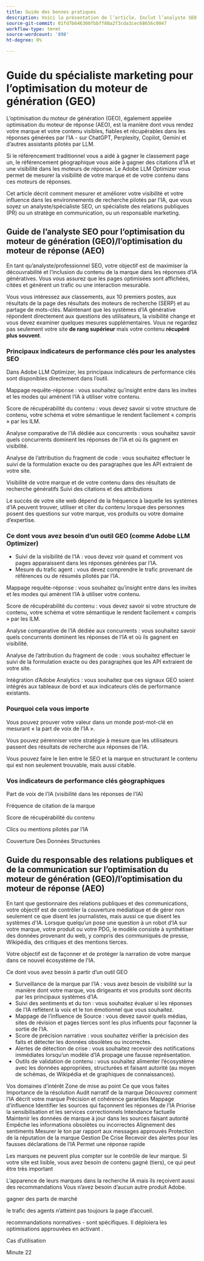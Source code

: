 ```yaml
---
title: Guide des bonnes pratiques
description: Voici la présentation de l’article. Inclut l’analyste SEO et le responsable des relations publiques et des communications
source-git-commit: 01fd7b646300fbbff80a2f3cda3cec68656c0047
workflow-type: tm+mt
source-wordcount: '898'
ht-degree: 0%

---
```



# Guide du spécialiste marketing pour l’optimisation du moteur de génération (GEO)

L’optimisation du moteur de génération (GEO), également appelée optimisation du moteur de réponse (AEO), est la manière dont vous rendez votre marque et votre contenu visibles, fiables et récupérables dans les réponses générées par l’IA - sur ChatGPT, Perplexity, Copilot, Gemini et d’autres assistants pilotés par LLM.

Si le référencement traditionnel vous a aidé à gagner le classement page un, le référencement géographique vous aide à gagner des citations d’IA et une visibilité dans les moteurs de réponse. Le Adobe LLM Optimizer vous permet de mesurer la visibilité de votre marque et de votre contenu dans ces moteurs de réponses.

Cet article décrit comment mesurer et améliorer votre visibilité et votre influence dans les environnements de recherche pilotés par l&#39;IA, que vous soyez un analyste/spécialiste SEO, un spécialiste des relations publiques (PR) ou un stratège en communication, ou un responsable marketing.


<!-- brands enhance their visibility, accuracy, and influence in AI-driven search environments. It provides insights into brand presence in AI-generated answers, offers prescriptive content recommendations, and automates optimization fixes -->

<!-- Alva - don't forget to add to TOC -->

<!-- ## How GEO is changing your world

May remove this - Traditional SEO focuses on rankings in Google SERPs and GEO shifts focus to visibility within AI-generated answers and citation frequency.

Think about semantic visibility and retrieval relevance - not just keyword rankings. -->

## Guide de l’analyste SEO pour l’optimisation du moteur de génération (GEO)/l’optimisation du moteur de réponse (AEO)

En tant qu’analyste/professionnel SEO, votre objectif est de maximiser la découvrabilité et l’inclusion du contenu de la marque dans les réponses d’IA génératives. Vous vous assurez que les pages optimisées sont affichées, citées et génèrent un trafic ou une interaction mesurable.

Vous vous intéressez aux classements, aux 10 premiers postes, aux résultats de la page des résultats des moteurs de recherche (SERP) et au partage de mots-clés. Maintenant que les systèmes d’IA générative répondent directement aux questions des utilisateurs, la visibilité change et vous devez examiner quelques mesures supplémentaires. Vous ne regardez pas seulement votre site **de rang supérieur** mais votre contenu **récupéré plus souvent**.

### Principaux indicateurs de performance clés pour les analystes SEO

Dans Adobe LLM Optimizer, les principaux indicateurs de performance clés sont disponibles directement dans l’outil.

<!-- * AI Visibility Tracking: You need to see when and how your pages are appearing in AI-generated answers. This includes **citations** and **mentions** and sentiment. See [Brand Presence dashboard](/help/dashboards/brand-presence.md)

* Agentic Traffic Measurement: You need to understand traffic coming from AI-driven referrals or summaries. See [Agentic Traffic dashboard](/help/dashboards/agentic-traffic.md)-->

<!-- Not sure llm optimizer has all these - remove those not relevant-->

Mappage requête-réponse : vous souhaitez qu’insight entre dans les invites et les modes qui amènent l’IA à utiliser votre contenu.

Score de récupérabilité du contenu : vous devez savoir si votre structure de contenu, votre schéma et votre sémantique le rendent facilement « compris » par les ILM.

Analyse comparative de l’IA dédiée aux concurrents : vous souhaitez savoir quels concurrents dominent les réponses de l’IA et où ils gagnent en visibilité.

Analyse de l’attribution du fragment de code : vous souhaitez effectuer le suivi de la formulation exacte ou des paragraphes que les API extraient de votre site.


Visibilité de votre marque et de votre contenu dans des résultats de recherche génératifs
Suivi des citations et des attributions

Le succès de votre site web dépend de la fréquence à laquelle les systèmes d’IA peuvent trouver, utiliser et citer du contenu lorsque des personnes posent des questions sur votre marque, vos produits ou votre domaine d’expertise.

### Ce dont vous avez besoin d’un outil GEO (comme Adobe LLM Optimizer)

* Suivi de la visibilité de l’IA : vous devez voir quand et comment vos pages apparaissent dans les réponses générées par l’IA.
* Mesure du trafic agent : vous devez comprendre le trafic provenant de références ou de résumés pilotés par l’IA.

Mappage requête-réponse : vous souhaitez qu’insight entre dans les invites et les modes qui amènent l’IA à utiliser votre contenu.

Score de récupérabilité du contenu : vous devez savoir si votre structure de contenu, votre schéma et votre sémantique le rendent facilement « compris » par les ILM.

Analyse comparative de l’IA dédiée aux concurrents : vous souhaitez savoir quels concurrents dominent les réponses de l’IA et où ils gagnent en visibilité.

Analyse de l’attribution du fragment de code : vous souhaitez effectuer le suivi de la formulation exacte ou des paragraphes que les API extraient de votre site.


Intégration d’Adobe Analytics : vous souhaitez que ces signaux GEO soient intégrés aux tableaux de bord et aux indicateurs clés de performance existants.

### Pourquoi cela vous importe

Vous pouvez prouver votre valeur dans un monde post-mot-clé en mesurant « la part de voix de l&#39;IA ».

Vous pouvez pérenniser votre stratégie à mesure que les utilisateurs passent des résultats de recherche aux réponses de l’IA.

Vous pouvez faire le lien entre le SEO et la marque en structurant le contenu qui est non seulement trouvable, mais aussi citable.

### Vos indicateurs de performance clés géographiques

Part de voix de l’IA (visibilité dans les réponses de l’IA)

Fréquence de citation de la marque

Score de récupérabilité du contenu

Clics ou mentions pilotés par l’IA

Couverture Des Données Structurées

## Guide du responsable des relations publiques et de la communication sur l’optimisation du moteur de génération (GEO)/l’optimisation du moteur de réponse (AEO)

En tant que gestionnaire des relations publiques et des communications, votre objectif est de contrôler la couverture médiatique et de gérer non seulement ce que disent les journalistes, mais aussi ce que disent les systèmes d&#39;IA. Lorsque quelqu’un pose une question à un robot d’IA sur votre marque, votre produit ou votre PDG, le modèle consiste à synthétiser des données provenant du web, y compris des communiqués de presse, Wikipédia, des critiques et des mentions tierces.

Votre objectif est de façonner et de protéger la narration de votre marque dans ce nouvel écosystème de l&#39;IA.

Ce dont vous avez besoin à partir d’un outil GEO

* Surveillance de la marque par l’IA : vous avez besoin de visibilité sur la manière dont votre marque, vos dirigeants et vos produits sont décrits par les principaux systèmes d’IA.
* Suivi des sentiments et du ton : vous souhaitez évaluer si les réponses de l’IA reflètent la voix et le ton émotionnel que vous souhaitez.
* Mappage de l’influence de Source : vous devez savoir quels médias, sites de révision et pages tierces sont les plus influents pour façonner la sortie de l’IA.
* Score de précision narrative : vous souhaitez vérifier la précision des faits et détecter les données obsolètes ou incorrectes.
* Alertes de détection de crise : vous souhaitez recevoir des notifications immédiates lorsqu’un modèle d’IA propage une fausse représentation.
* Outils de validation de contenu : vous souhaitez alimenter l’écosystème avec les données appropriées, structurées et faisant autorité (au moyen de schémas, de Wikipédia et de graphiques de connaissances).

Vos domaines d’intérêt
Zone de mise au point    Ce que vous faites    Importance de la résolution
Audit narratif de la marque    Découvrez comment l’IA décrit votre marque    Précision et cohérence garanties
Mappage d’influence    Identifier les sources qui façonnent les réponses de l’IA    Priorise la sensibilisation et les services correctionnels
Intendance factuelle    Maintenir les données de marque à jour dans les sources faisant autorité    Empêche les informations obsolètes ou incorrectes
Alignement des sentiments    Mesurer le ton par rapport aux messages approuvés    Protection de la réputation de la marque
Gestion De Crise    Recevoir des alertes pour les fausses déclarations de l’IA    Permet une réponse rapide

Les marques ne peuvent plus compter sur le contrôle de leur marque. Si votre site est lisible, vous avez besoin de contenu gagné (tiers), ce qui peut être très important

<!-- Add table and also the PR and Comm manager mission and Marketing manager mission (see chatgpt and copilot-->

L’apparence de leurs marques dans la recherche IA
mais ils reçoivent aussi des recommandations
Vous n’avez besoin d’aucun autre produit Adobe.

gagner des parts de marché

le trafic des agents n’atteint pas toujours la page d’accueil.

recommandations normatives - sont spécifiques. Il déploiera les optimisations approuvées en activant .

Cas d’utilisation

Minute 22





